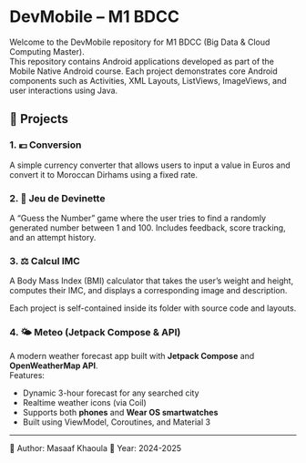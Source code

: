 # DevMobile – M1 BDCC

Welcome to the DevMobile repository for M1 BDCC (Big Data & Cloud Computing Master).  
This repository contains Android applications developed as part of the Mobile Native Android course. Each project demonstrates core Android components such as Activities, XML Layouts, ListViews, ImageViews, and user interactions using Java.

## 📱 Projects

### 1. 💶 Conversion
A simple currency converter that allows users to input a value in Euros and convert it to Moroccan Dirhams using a fixed rate.

### 2. 🎲 Jeu de Devinette
A “Guess the Number” game where the user tries to find a randomly generated number between 1 and 100. Includes feedback, score tracking, and an attempt history.

### 3. ⚖️ Calcul IMC
A Body Mass Index (BMI) calculator that takes the user’s weight and height, computes their IMC, and displays a corresponding image and description.

Each project is self-contained inside its folder with source code and layouts.

### 4. 🌤 Meteo (Jetpack Compose & API)
A modern weather forecast app built with **Jetpack Compose** and **OpenWeatherMap API**.  
Features:
- Dynamic 3-hour forecast for any searched city  
- Realtime weather icons (via Coil)  
- Supports both **phones** and **Wear OS smartwatches**  
- Built using ViewModel, Coroutines, and Material 3

---
🧠 Author: Masaaf Khaoula
📅 Year: 2024-2025



